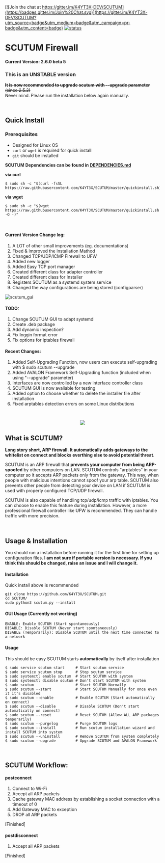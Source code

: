 [![Join the chat at https://gitter.im/K4YT3X-DEV/SCUTUM](https://badges.gitter.im/Join%20Chat.svg)](https://gitter.im/K4YT3X-DEV/SCUTUM?utm_source=badge&utm_medium=badge&utm_campaign=pr-badge&utm_content=badge)
[![status](https://travis-ci.org/K4YT3X/SCUTUM.svg)](https://travis-ci.org/K4YT3X/SCUTUM)

# SCUTUM Firewall

#### Current Version: 2.6.0 beta 5

### This is an UNSTABLE version

~~**It is now recommended to upgrade scutum with --upgrade parameter** (since 2.5.2)~~  
Never mind. Please run the installation below again manually.

<br>

## Quick Install
### Prerequisites
* Designed for Linux OS
* `curl` or `wget` is required for quick install
* `git` should be installed

**SCUTUM Dependencies can be found in [DEPENDENCIES.md](https://github.com/K4YT3X/SCUTUM/blob/master/README.md)**

**via curl**
~~~~
$ sudo sh -c "$(curl -fsSL https://raw.githubusercontent.com/K4YT3X/SCUTUM/master/quickinstall.sh)"
~~~~

**via wget**
~~~~
$ sudo sh -c "$(wget https://raw.githubusercontent.com/K4YT3X/SCUTUM/master/quickinstall.sh -O -)"
~~~~

</br>

#### Current Version Change log:
1. A LOT of other small improvements (eg. documentations)
1. Fixed & Improved the Installation Mathod
1. Changed TCP/UDP/ICMP Firewall to UFW
1. Added new logger
1. Added Easy TCP port manager
1. Created different class for adapter controller
1. Created different class for Installer
1. Registers SCUTUM as a systemd system service
1. Changed the way configurations are being stored (configparser)

![scutum_gui](https://user-images.githubusercontent.com/21986859/29802954-bb3475f2-8c46-11e7-8c21-efae476ac5a6.png)

#### TODO:
1. Change SCUTUM GUI to adapt systemd
1. Create .deb package
1. Add dynamic inspection?
1. Fix loggin format error
1. Fix options for iptables firewall


#### Recent Changes:
1. Added Self-Upgrading Function, now users can execute self-upgrading with $ sudo scutum --upgrade
1. Added AVALON Framework Self-Upgrading function (included when using "--upgrade" parameter)
1. Interfaces are now controlled by a new interface controller class
1. SCUTUM GUI is now avaliable for testing
1. Added option to choose whether to delete the installer file after installation
1. Fixed arptables detection errors on some Linux distributions

<br>
<p align="center"> 
<img src="https://user-images.githubusercontent.com/21986859/27760965-d228eda6-5e29-11e7-9ba6-3d9cc0408fd8.png">
</p>

## What is SCUTUM?
<b>Long story short, ARP firewall. It automatically adds gateways to the whitelist on connect and blocks everthing else to avoid potential threat.</b>

SCUTUM is an ARP firewall that **prevents your computer from being ARP-spoofed** by other computers on LAN. SCUTUM controls "arptables" in your computer so it accepts ARP packets only from the gateway. This way, when people with malicious intentions cannot spoof your arp table. SCUTUM also prevents other people from detecting your device on LAN if SCUTUM is used with properly configured TCP/UDP firewall.

SCUTUM is also capable of handling tcp/udp/icmp traffic with iptables. You can choose to enable this feature during installation. However, a more professional firewall controller like UFW is recommended. They can handle traffic with more precision.

<br>

## Usage & Installation
You should run a installation before running it for the first time for setting up configuration files. 
<b>I am not sure if portable version is necessary. If you think this should be changed, raise an issue and I will change it.</b>
#### Installation
Quick install above is recommended
~~~~
git clone https://github.com/K4YT3X/SCUTUM.git
cd SCUTUM/
sudo python3 scutum.py --install
~~~~

#### GUI Usage (Currently not working)
~~~~
ENABLE: Enable SCUTUM (Start spontaneously)
DISABLE: Disable SCUTUM (Never start spontaneously)
DISABLE (Temporarily): Disable SCUTUM until the next time connected to a network
~~~~


#### Usage
This should be easy
SCUTUM starts <b>automatically</b> by itself after installation
~~~~
$ sudo service scutum start     # Start scutum service
$ sudo service scutum stop      # Stop scutum service
$ sudo systemctl enable scutum  # Start SCUTUM with system
$ sudo systemctl disable scutum # Don't start SCUTUM with system
$ sudo scutum                   # Start SCUTUM Normally
$ sudo scutum --start           # Start SCUTUM Manually for once even it it's disabled
$ sudo scutum --enable          # Enable SCUTUM (Start automatically on connect)
$ sudo scutum --disable         # Disable SCUTUM (Don't start automatically on connect)
$ sudo scutum --reset           # Reset SCUTUM (Allow ALL ARP packages temporarily)
$ sudo scutum --purgelog        # Purge SCUTUM logs
$ sudo scutum --install         # Run scutum installation wizard and install SCUTUM into system
$ sudo scutum --uninstall       # Remove SCUTUM from system completely 
$ sudo scutum --upgrade         # Upgrade SCUTUM and AVALON Framework
~~~~

<br>

## SCUTUM Workflow:
#### postconnect
1. Connect to Wi-Fi
2. Accept all ARP packets
3. Cache gateway MAC address by establishing a socket connection with a timeout of 0
4. Add Gateway MAC to exception
5. DROP all ARP packets

[Finished]


#### postdisconnect
1. Accept all ARP packets

[Finished]
